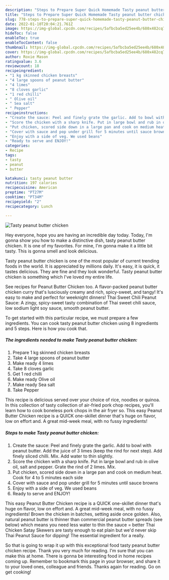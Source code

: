 ```yaml
---
description: "Steps to Prepare Super Quick Homemade Tasty peanut butter chicken"
title: "Steps to Prepare Super Quick Homemade Tasty peanut butter chicken"
slug: 778-steps-to-prepare-super-quick-homemade-tasty-peanut-butter-chicken
date: 2022-01-10T20:04:21.761Z
image: https://img-global.cpcdn.com/recipes/5afbcba5ed25ee4b/680x482cq70/tasty-peanut-butter-chicken-recipe-main-photo.jpg
hideToc: false
enableToc: true
enableTocContent: false
thumbnail: https://img-global.cpcdn.com/recipes/5afbcba5ed25ee4b/680x482cq70/tasty-peanut-butter-chicken-recipe-main-photo.jpg
cover: https://img-global.cpcdn.com/recipes/5afbcba5ed25ee4b/680x482cq70/tasty-peanut-butter-chicken-recipe-main-photo.jpg
author: Roxie Mason
ratingvalue: 3.6
reviewcount: 18
recipeingredient:
- "1 kg skinned chicken breasts"
- "4 large spoons of peanut butter"
- "4 limes"
- "8 cloves garlic"
- "1 red chilli"
- " Olive oil"
- " Sea salt"
- " Pepper"
recipeinstructions:
- "Create the sauce: Peel and finely grate the garlic. Add to bowl with peanut butter. Add the juice of 3 limes (keep the rind for next step). Add finely sliced chilli. Mix. Add water to thin slightly."
- "Score the chicken with a sharp knife. Put in large bowl and rub in olive oil, salt and pepper. Grate the rind of 2 limes. Mix."
- "Put chicken, scored side down in a large pan and cook on medium heat. Cook for 4 to 5 minutes each side"
- "Cover with sauce and pop under grill for 5 minutes until sauce browns"
- "Enjoy with a side of veg. We used beans"
- "Ready to serve and ENJOY!"
categories:
- Recipe
tags:
- tasty
- peanut
- butter

katakunci: tasty peanut butter 
nutrition: 197 calories
recipecuisine: American
preptime: "PT27M"
cooktime: "PT34M"
recipeyield: "2"
recipecategory: Lunch

---
```



![Tasty peanut butter chicken](https://img-global.cpcdn.com/recipes/5afbcba5ed25ee4b/680x482cq70/tasty-peanut-butter-chicken-recipe-main-photo.jpg)

Hey everyone, hope you are having an incredible day today. Today, I'm gonna show you how to make a distinctive dish, tasty peanut butter chicken. It is one of my favorites. For mine, I'm gonna make it a little bit tasty. This is gonna smell and look delicious.

Tasty peanut butter chicken is one of the most popular of current trending foods in the world. It is appreciated by millions daily. It's easy, it is quick, it tastes delicious. They are fine and they look wonderful. Tasty peanut butter chicken is something which I've loved my entire life.

See recipes for Peanut Butter Chicken too. A flavor-packed peanut butter chicken curry that&#39;s lusciously creamy and rich, spicy-sweet, and tangy! It&#39;s easy to make and perfect for weeknight dinners! Thai Sweet Chili Peanut Sauce: A zingy, spicy-sweet tasty combination of Thai sweet chili sauce, low sodium light soy sauce, smooth peanut butter.


To get started with this particular recipe, we must prepare a few ingredients. You can cook tasty peanut butter chicken using 8 ingredients and 5 steps. Here is how you cook that.

<!--inarticleads1-->

##### The ingredients needed to make Tasty peanut butter chicken:

1. Prepare 1 kg skinned chicken breasts
1. Take 4 large spoons of peanut butter
1. Make ready 4 limes
1. Take 8 cloves garlic
1. Get 1 red chilli
1. Make ready  Olive oil
1. Make ready  Sea salt
1. Take  Pepper


This recipe is delicious served over your choice of rice, noodles or quinoa. In this collection of tasty collection of air-fried pork chop recipes, you&#39;ll learn how to cook boneless pork chops in the air fryer so. This easy Peanut Butter Chicken recipe is a QUICK one-skillet dinner that&#39;s huge on flavor, low on effort and. A great mid-week meal, with no fussy ingredients! 

<!--inarticleads2-->

##### Steps to make Tasty peanut butter chicken:

1. Create the sauce: Peel and finely grate the garlic. Add to bowl with peanut butter. Add the juice of 3 limes (keep the rind for next step). Add finely sliced chilli. Mix. Add water to thin slightly.
1. Score the chicken with a sharp knife. Put in large bowl and rub in olive oil, salt and pepper. Grate the rind of 2 limes. Mix.
1. Put chicken, scored side down in a large pan and cook on medium heat. Cook for 4 to 5 minutes each side
1. Cover with sauce and pop under grill for 5 minutes until sauce browns
1. Enjoy with a side of veg. We used beans
1. Ready to serve and ENJOY!

This easy Peanut Butter Chicken recipe is a QUICK one-skillet dinner that&#39;s huge on flavor, low on effort and. A great mid-week meal, with no fussy ingredients! Brown the chicken in batches, setting aside once golden. Also, natural peanut butter is thinner than commercial peanut butter spreads (see below) which means you need less water to thin the sauce = better Thai Chicken Satay Skewers are tasty enough to eat plain but we&#39;d never skip Thai Peanut Sauce for dipping! The essential ingredient for a really. 

So that is going to wrap it up with this exceptional food tasty peanut butter chicken recipe. Thank you very much for reading. I'm sure that you can make this at home. There is gonna be interesting food in home recipes coming up. Remember to bookmark this page in your browser, and share it to your loved ones, colleague and friends. Thanks again for reading. Go on get cooking!
